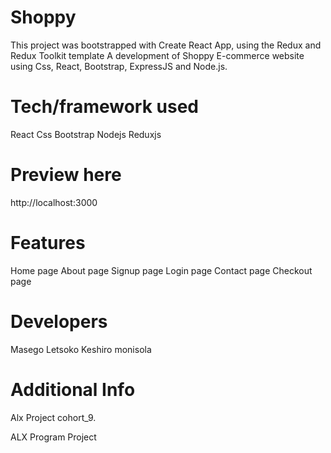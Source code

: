 # Shoppy
This project was bootstrapped with Create React App, using the Redux and Redux Toolkit template A development of Shoppy E-commerce website using  Css, React, Bootstrap, ExpressJS and Node.js.

# Tech/framework used
React
Css
Bootstrap
Nodejs
Reduxjs

# Preview here
http://localhost:3000

# Features
Home page
About page
Signup page
Login page
Contact page
Checkout page

# Developers
Masego Letsoko
Keshiro monisola

# Additional Info
Alx Project cohort_9.

ALX Program Project
